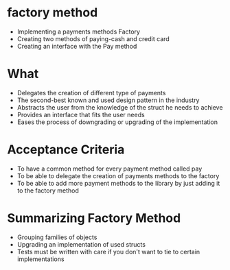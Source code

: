 # factory method
- Implementing a payments methods Factory
- Creating two methods of paying-cash and credit card
- Creating an interface with the Pay method

# What
- Delegates the creation of different type of payments
- The second-best known and used design pattern in the industry
- Abstracts the user from the knowledge of the struct he needs to achieve 
- Provides an interface that fits the user needs
- Eases the process of downgrading or upgrading of the implementation

# Acceptance Criteria
- To have a common method for every payment method called pay
- To be able to delegate the creation of payments methods to the factory
- To be able to add more payment methods to the library by just adding it to the factory method 

# Summarizing Factory Method
- Grouping families of objects
- Upgrading an implementation of used structs
- Tests must be written with care if you don't want to tie to certain implementations